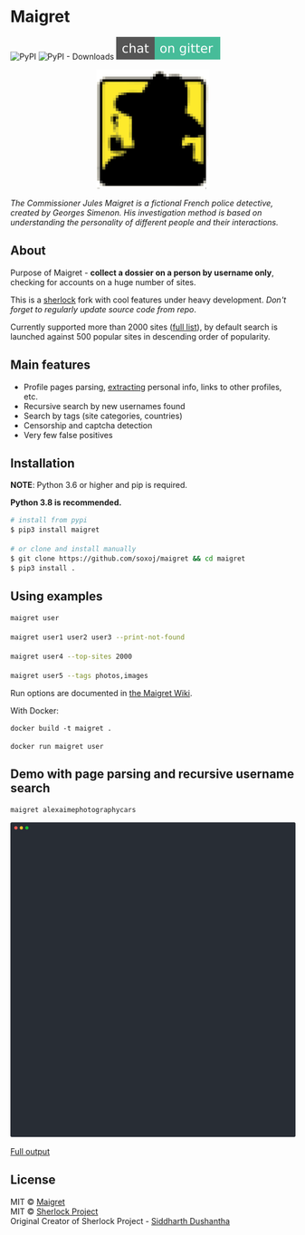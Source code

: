 # Maigret

![PyPI](https://img.shields.io/pypi/v/maigret?style=flat-square)
![PyPI - Downloads](https://img.shields.io/pypi/dw/maigret?style=flat-square)
![Chat - Gitter](./static/chat_gitter.svg)

<p align="center">
  <img src="./static/maigret.png" />
</p>

<i>The Commissioner Jules Maigret is a fictional French police detective, created by Georges Simenon. His investigation method is based on understanding the personality of different people and their interactions.</i>

## About

Purpose of Maigret - **collect a dossier on a person by username only**, checking for accounts on a huge number of sites.

This is a [sherlock](https://github.com/sherlock-project/) fork with cool features under heavy development.
*Don't forget to regularly update source code from repo*.

Currently supported more than 2000 sites ([full list](./sites.md)), by default search is launched against 500 popular sites in descending order of popularity.

## Main features

* Profile pages parsing, [extracting](https://github.com/soxoj/socid_extractor) personal info, links to other profiles, etc.
* Recursive search by new usernames found
* Search by tags (site categories, countries)
* Censorship and captcha detection
* Very few false positives

## Installation

**NOTE**: Python 3.6 or higher and pip is required.

**Python 3.8 is recommended.**

```bash
# install from pypi
$ pip3 install maigret

# or clone and install manually
$ git clone https://github.com/soxoj/maigret && cd maigret
$ pip3 install .
```

## Using examples

```bash
maigret user

maigret user1 user2 user3 --print-not-found

maigret user4 --top-sites 2000

maigret user5 --tags photos,images
```

Run options are documented in [the Maigret Wiki](https://github.com/soxoj/maigret/wiki/Command-line-options).

With Docker:
```
docker build -t maigret .

docker run maigret user
```

## Demo with page parsing and recursive username search

```bash
maigret alexaimephotographycars
```

![animation of recursive search](./static/recursive_search.svg)

[Full output](./static/recursive_search.md)

## License

MIT © [Maigret](https://github.com/soxoj/maigret)<br/>
MIT © [Sherlock Project](https://github.com/sherlock-project/)<br/>
Original Creator of Sherlock Project - [Siddharth Dushantha](https://github.com/sdushantha)
